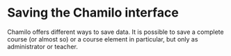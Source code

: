 # Saving the Chamilo interface

Chamilo offers different ways to save data. It is possible to save a complete course (or almost so) or a course element in particular, but only as administrator or teacher.

